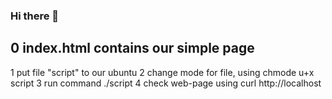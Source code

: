 ### Hi there 👋
0 index.html contains our simple page
---
1 put file "script" to our ubuntu
2 change mode for file, using chmode u+x script
3 run command ./script
4 check web-page using curl http://localhost
